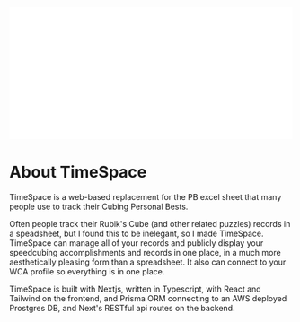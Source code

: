![TimeSpace logo](./assets/svg/Logo%20White%20v2.svg)

# About TimeSpace

TimeSpace is a web-based replacement for the PB excel sheet that many people use to track their Cubing Personal Bests.

Often people track their Rubik's Cube (and other related puzzles) records in a speadsheet, but I found this to be inelegant, so I made TimeSpace. TimeSpace can manage all of your records and publicly display your speedcubing accomplishments and records in one place, in a much more aesthetically pleasing form than a spreadsheet.
It also can connect to your WCA profile so everything is in one place.

TimeSpace is built with Nextjs, written in Typescript, with React and Tailwind on the frontend, and Prisma ORM connecting to an AWS deployed Prostgres DB, and Next's RESTful api routes on the backend.
